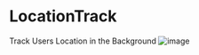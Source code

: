 # LocationTrack
Track Users Location in the Background
![image](https://user-images.githubusercontent.com/94972640/195127804-7b0e3e92-668b-48fa-8d8b-dbe0df2a54a8.png)
